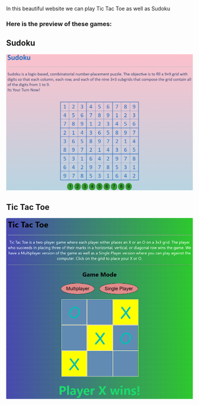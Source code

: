 In this beautiful website we can play Tic Tac Toe as well as Sudoku

### Here is the preview of these games:

## Sudoku

![Sudoku](./pictures/sudokupreview.png)

## Tic Tac Toe

![Tic Tac Toe](./pictures/tttpreview.png)